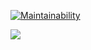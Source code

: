 [![Maintainability](https://api.codeclimate.com/v1/badges/a99a88d28ad37a79dbf6/maintainability)](https://codeclimate.com/github/codeclimate/codeclimate/maintainability)

![](https://github.com/VitaliyGladkiy/https://github.com/VitaliyGladkiy/backend-project-lvl1/workflows/Greet_Everyone/badge.svg)

